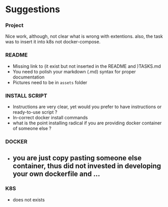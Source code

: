 # Suggestions

### Project
Nice work, although, not clear what is wrong with extentions. also, the task was to insert it into k8s not docker-compose.

### README
- Missing link to (it exist but not inserted in the README and )TASKS.md
- You need to polish your markdown (.md) syntax for proper documentation
- Pictures need to be in `assets` folder

### INSTALL SCRIPT

- Instructions are very clear, yet would you prefer to have instructions or ready-to-use script ?
- In-correct docker install commands
- what is the point installing radical if you are providing docker container of someone else ?

### DOCKER
- you are just copy pasting someone else container, thus did not invested in developing your own dockerfile and ...
  - 

### K8S
- does not exists
